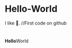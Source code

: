 # Hello-World
I like :pizza:.
//First code on github
<html>
<body>

<h1 id="myH"></h1>
<p id="myP"></p>

<script>
document.getElementById("myH").innerHTML = "My First Code";
document.getElementById("myP").innerHTML = "Hello World";
</script>

<p><strong>Hello</strong>World</p>

</body>
</html>
